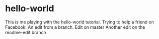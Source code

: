 # hello-world
This is me playing with the hello-world tutorial. Trying to help a friend on Facebook.
An edit from a branch.
Edit on master
Another edit on the readme-edit branch


